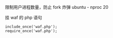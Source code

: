限制用户进程数量，防止 fork 炸弹
ubuntu - nproc 20

挂 waf 的 php 语句

    include_once('waf.php');
    require_once('waf.php');
